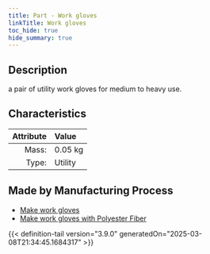 ```yaml
---
title: Part - Work gloves
linkTitle: Work gloves
toc_hide: true
hide_summary: true
---
```

<!-- This is generated by the MarsSim HelpGenertor, do not edit. -->

## Description
a pair of utility work gloves for medium to heavy use.

## Characteristics

| Attribute      | Value |
|--------:|:------|
|Mass:|0.05 kg|
|Type:|Utility|

## Made by Manufacturing Process

- [Make work gloves](/docs/definitions/process/make-work-gloves)
- [Make work gloves with Polyester Fiber](/docs/definitions/process/make-work-gloves-with-polyester-fiber)




{{< definition-tail version="3.9.0" generatedOn="2025-03-08T21:34:45.1684317" >}}



